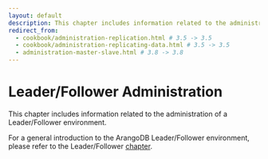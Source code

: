 ```yaml
---
layout: default
description: This chapter includes information related to the administration of a Leader/Follower environment
redirect_from:
  - cookbook/administration-replication.html # 3.5 -> 3.5
  - cookbook/administration-replicating-data.html # 3.5 -> 3.5
  - administration-master-slave.html # 3.8 -> 3.8
---
```

Leader/Follower Administration
==============================

This chapter includes information related to the administration of a Leader/Follower
environment.

For a general introduction to the ArangoDB Leader/Follower environment, please refer
to the Leader/Follower [chapter](architecture-deployment-modes-leader-follower.html).

